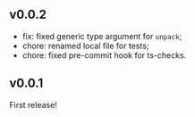 ## v0.0.2
* fix: fixed generic type argument for `unpack`;
* chore: renamed local file for tests;
* chore: fixed pre-commit hook for ts-checks.

## v0.0.1
First release!